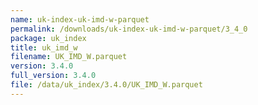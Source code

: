 ```yaml
---
name: uk-index-uk-imd-w-parquet
permalink: /downloads/uk-index-uk-imd-w-parquet/3_4_0
package: uk_index
title: uk_imd_w
filename: UK_IMD_W.parquet
version: 3.4.0
full_version: 3.4.0
file: /data/uk_index/3.4.0/UK_IMD_W.parquet
---
```

